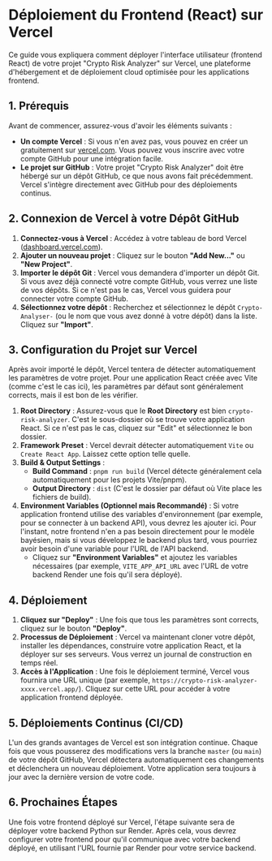 # Déploiement du Frontend (React) sur Vercel

Ce guide vous expliquera comment déployer l'interface utilisateur (frontend React) de votre projet "Crypto Risk Analyzer" sur Vercel, une plateforme d'hébergement et de déploiement cloud optimisée pour les applications frontend.

## 1. Prérequis

Avant de commencer, assurez-vous d'avoir les éléments suivants :

*   **Un compte Vercel** : Si vous n'en avez pas, vous pouvez en créer un gratuitement sur [vercel.com](https://vercel.com/). Vous pouvez vous inscrire avec votre compte GitHub pour une intégration facile.
*   **Le projet sur GitHub** : Votre projet "Crypto Risk Analyzer" doit être hébergé sur un dépôt GitHub, ce que nous avons fait précédemment. Vercel s'intègre directement avec GitHub pour des déploiements continus.

## 2. Connexion de Vercel à votre Dépôt GitHub

1.  **Connectez-vous à Vercel** : Accédez à votre tableau de bord Vercel ([dashboard.vercel.com](https://dashboard.vercel.com/)).
2.  **Ajouter un nouveau projet** : Cliquez sur le bouton **"Add New..."** ou **"New Project"**.
3.  **Importer le dépôt Git** : Vercel vous demandera d'importer un dépôt Git. Si vous avez déjà connecté votre compte GitHub, vous verrez une liste de vos dépôts. Si ce n'est pas le cas, Vercel vous guidera pour connecter votre compte GitHub.
4.  **Sélectionnez votre dépôt** : Recherchez et sélectionnez le dépôt `Crypto-Analyser-` (ou le nom que vous avez donné à votre dépôt) dans la liste. Cliquez sur **"Import"**.

## 3. Configuration du Projet sur Vercel

Après avoir importé le dépôt, Vercel tentera de détecter automatiquement les paramètres de votre projet. Pour une application React créée avec Vite (comme c'est le cas ici), les paramètres par défaut sont généralement corrects, mais il est bon de les vérifier.

1.  **Root Directory** : Assurez-vous que le **Root Directory** est bien `crypto-risk-analyzer`. C'est le sous-dossier où se trouve votre application React. Si ce n'est pas le cas, cliquez sur "Edit" et sélectionnez le bon dossier.
2.  **Framework Preset** : Vercel devrait détecter automatiquement `Vite` ou `Create React App`. Laissez cette option telle quelle.
3.  **Build & Output Settings** :
    *   **Build Command** : `pnpm run build` (Vercel détecte généralement cela automatiquement pour les projets Vite/pnpm).
    *   **Output Directory** : `dist` (C'est le dossier par défaut où Vite place les fichiers de build).
4.  **Environment Variables (Optionnel mais Recommandé)** :
    Si votre application frontend utilise des variables d'environnement (par exemple, pour se connecter à un backend API), vous devrez les ajouter ici. Pour l'instant, notre frontend n'en a pas besoin directement pour le modèle bayésien, mais si vous développez le backend plus tard, vous pourriez avoir besoin d'une variable pour l'URL de l'API backend.
    *   Cliquez sur **"Environment Variables"** et ajoutez les variables nécessaires (par exemple, `VITE_APP_API_URL` avec l'URL de votre backend Render une fois qu'il sera déployé).

## 4. Déploiement

1.  **Cliquez sur "Deploy"** : Une fois que tous les paramètres sont corrects, cliquez sur le bouton **"Deploy"**.
2.  **Processus de Déploiement** : Vercel va maintenant cloner votre dépôt, installer les dépendances, construire votre application React, et la déployer sur ses serveurs. Vous verrez un journal de construction en temps réel.
3.  **Accès à l'Application** : Une fois le déploiement terminé, Vercel vous fournira une URL unique (par exemple, `https://crypto-risk-analyzer-xxxx.vercel.app/`). Cliquez sur cette URL pour accéder à votre application frontend déployée.

## 5. Déploiements Continus (CI/CD)

L'un des grands avantages de Vercel est son intégration continue. Chaque fois que vous pousserez des modifications vers la branche `master` (ou `main`) de votre dépôt GitHub, Vercel détectera automatiquement ces changements et déclenchera un nouveau déploiement. Votre application sera toujours à jour avec la dernière version de votre code.

## 6. Prochaines Étapes

Une fois votre frontend déployé sur Vercel, l'étape suivante sera de déployer votre backend Python sur Render. Après cela, vous devrez configurer votre frontend pour qu'il communique avec votre backend déployé, en utilisant l'URL fournie par Render pour votre service backend.

